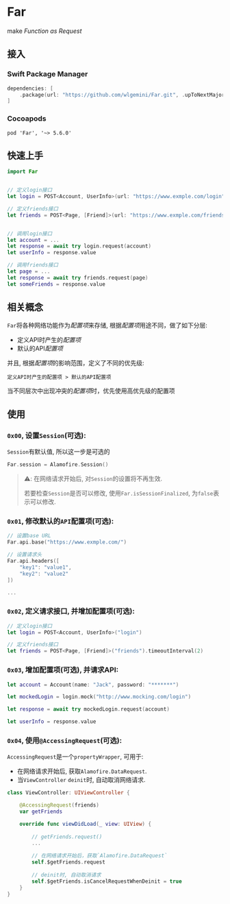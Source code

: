 # Far

make *Function as Request*

## 接入

### Swift Package Manager

```swift
dependencies: [
    .package(url: "https://github.com/wlgemini/Far.git", .upToNextMajor(from: "5.6.0"))
]
```

### Cocoapods

```
pod 'Far', '~> 5.6.0'
```

## 快速上手

```swift
import Far


// 定义login接口
let login = POST<Account, UserInfo>(url: "https://www.exmple.com/login")

// 定义friends接口
let friends = POST<Page, [Friend]>(url: "https://www.exmple.com/friends")


// 调用login接口
let account = ...
let response = await try login.request(account)
let userInfo = response.value

// 调用friends接口
let page = ...
let response = await try friends.request(page)
let someFriends = response.value
```

## 相关概念

`Far`将各种网络功能作为*配置项*来存储, 根据*配置项*用途不同，做了如下分层:

- 定义API时产生的*配置项*
- 默认的API*配置项*

并且, 根据*配置项*的影响范围，定义了不同的优先级:

`定义API时产生的配置项 > 默认的API配置项`

当不同层次中出现冲突的*配置项*时，优先使用高优先级的配置项

## 使用

### `0x00`, 设置`Session`(可选):

`Session`有默认值, 所以这一步是可选的

```swift
Far.session = Alamofire.Session()
```

> ⚠️: 在网络请求开始后, 对`Session`的设置将不再生效.
> 
> 若要检查`Session`是否可以修改, 使用`Far.isSessionFinalized`, 为`false`表示可以修改.

### `0x01`, 修改默认的`API`配置项(可选):

```swift
// 设置base URL
Far.api.base("https://www.exmple.com/")

// 设置请求头
Far.api.headers([
    "key1": "value1",
    "key2": "value2"
]) 

... 
```

### `0x02`, 定义请求接口, 并增加配置项(可选):

```swift
// 定义login接口
let login = POST<Account, UserInfo>("login")

// 定义friends接口
let friends = POST<Page, [Friend]>("friends").timeoutInterval(2)
```

### `0x03`, 增加配置项(可选), 并请求API:

```swift
let account = Account(name: "Jack", password: "*******")

let mockedLogin = login.mock("http://www.mocking.com/login")

let response = await try mockedLogin.request(account)

let userInfo = response.value
```

### `0x04`, 使用`@AccessingRequest`(可选):

`AccessingRequest`是一个`propertyWrapper`, 可用于:

- 在网络请求开始后, 获取`Alamofire.DataRequest`.
- 当`ViewController` `deinit`时, 自动取消网络请求.

```swift
class ViewController: UIViewController {

    @AccessingRequest(friends)
    var getFriends

    override func viewDidLoad(_ view: UIView) {
    
        // getFriends.request()
        ...
        
        // 在网络请求开始后，获取`Alamofire.DataRequest`
        self.$getFriends.request
        
        // deinit时, 自动取消请求
        self.$getFriends.isCancelRequestWhenDeinit = true
    }
}
```
